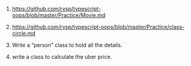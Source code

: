 1. https://github.com/rvsp/typescript-oops/blob/master/Practice/Movie.md

2. https://github.com/rvsp/typescript-oops/blob/master/Practice/class-circle.md

3. Write a “person” class to hold all the details.

4. write a class to calculate the uber price.
